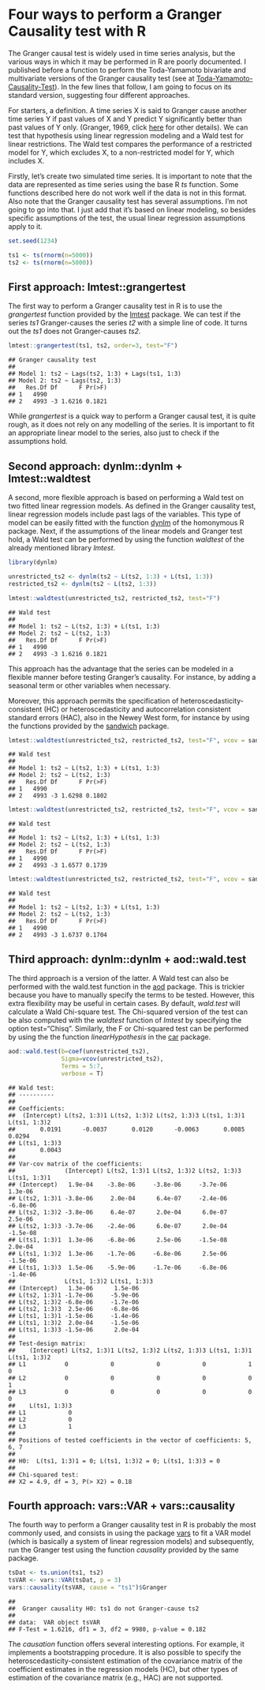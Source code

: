 Four ways to perform a Granger Causality test with R
================

The Granger causal test is widely used in time series analysis, but the
various ways in which it may be performed in R are poorly documented. I
published before a function to perform the Toda-Yamamoto bivariate and
multivariate versions of the Granger causality test (see at
[Toda-Yamamoto-Causality-Test](https://github.com/nicolarighetti/Toda-Yamamoto-Causality-Test/blob/main/README.md)).
In the few lines that follow, I am going to focus on its standard
version, suggesting four different approaches.

For starters, a definition. A time series X is said to Granger cause
another time series Y if past values of X and Y predict Y significantly
better than past values of Y only. (Granger, 1969, click
[here](https://github.com/nicolarighetti/Toda-Yamamoto-Causality-Test/blob/main/README.md)
for other details). We can test that hypothesis using linear regression
modeling and a Wald test for linear restrictions. The Wald test compares
the performance of a restricted model for Y, which excludes X, to a
non-restricted model for Y, which includes X.

Firstly, let’s create two simulated time series. It is important to note
that the data are represented as time series using the base R *ts*
function. Some functions described here do not work well if the data is
not in this format. Also note that the Granger causality test has
several assumptions. I’m not going to go into that. I just add that it’s
based on linear modeling, so besides specific assumptions of the test,
the usual linear regression assumptions apply to it.

``` r
set.seed(1234)

ts1 <- ts(rnorm(n=5000))
ts2 <- ts(rnorm(n=5000))
```

## First approach: lmtest::grangertest

The first way to perform a Granger causality test in R is to use the
*grangertest* function provided by the
[lmtest](https://cran.r-project.org/web/packages/lmtest/index.html)
package. We can test if the series *ts1* Granger-causes the series *t2*
with a simple line of code. It turns out the *ts1* does not
Granger-causes *ts2*.

``` r
lmtest::grangertest(ts1, ts2, order=3, test="F")
```

    ## Granger causality test
    ## 
    ## Model 1: ts2 ~ Lags(ts2, 1:3) + Lags(ts1, 1:3)
    ## Model 2: ts2 ~ Lags(ts2, 1:3)
    ##   Res.Df Df      F Pr(>F)
    ## 1   4990                 
    ## 2   4993 -3 1.6216 0.1821

While *grangertest* is a quick way to perform a Granger causal test, it
is quite rough, as it does not rely on any modelling of the series. It
is important to fit an appropriate linear model to the series, also just
to check if the assumptions hold.

## Second approach: dynlm::dynlm + lmtest::waldtest

A second, more flexible approach is based on performing a Wald test on
two fitted linear regression models. As defined in the Granger causality
test, linear regression models include past lags of the variables. This
type of model can be easily fitted with the function
[dynlm](https://cran.r-project.org/web/packages/dynlm/index.html) of the
homonymous R package. Next, if the assumptions of the linear models and
Granger test hold, a Wald test can be performed by using the function
*waldtest* of the already mentioned library *lmtest*.

``` r
library(dynlm)
```

``` r
unrestricted_ts2 <- dynlm(ts2 ~ L(ts2, 1:3) + L(ts1, 1:3))
restricted_ts2 <- dynlm(ts2 ~ L(ts2, 1:3))

lmtest::waldtest(unrestricted_ts2, restricted_ts2, test="F")                  
```

    ## Wald test
    ## 
    ## Model 1: ts2 ~ L(ts2, 1:3) + L(ts1, 1:3)
    ## Model 2: ts2 ~ L(ts2, 1:3)
    ##   Res.Df Df      F Pr(>F)
    ## 1   4990                 
    ## 2   4993 -3 1.6216 0.1821

This approach has the advantage that the series can be modeled in a
flexible manner before testing Granger’s causality. For instance, by
adding a seasonal term or other variables when necessary.

Moreover, this approach permits the specification of
heteroscedasticity-consistent (HC) or heteroscedasticity and
autocorrelation consistent standard errors (HAC), also in the Newey West
form, for instance by using the functions provided by the
[sandwich](https://cran.r-project.org/web/packages/sandwich/index.html)
package.

``` r
lmtest::waldtest(unrestricted_ts2, restricted_ts2, test="F", vcov = sandwich::vcovHC) 
```

    ## Wald test
    ## 
    ## Model 1: ts2 ~ L(ts2, 1:3) + L(ts1, 1:3)
    ## Model 2: ts2 ~ L(ts2, 1:3)
    ##   Res.Df Df      F Pr(>F)
    ## 1   4990                 
    ## 2   4993 -3 1.6298 0.1802

``` r
lmtest::waldtest(unrestricted_ts2, restricted_ts2, test="F", vcov = sandwich::vcovHAC) 
```

    ## Wald test
    ## 
    ## Model 1: ts2 ~ L(ts2, 1:3) + L(ts1, 1:3)
    ## Model 2: ts2 ~ L(ts2, 1:3)
    ##   Res.Df Df      F Pr(>F)
    ## 1   4990                 
    ## 2   4993 -3 1.6577 0.1739

``` r
lmtest::waldtest(unrestricted_ts2, restricted_ts2, test="F", vcov = sandwich::NeweyWest) 
```

    ## Wald test
    ## 
    ## Model 1: ts2 ~ L(ts2, 1:3) + L(ts1, 1:3)
    ## Model 2: ts2 ~ L(ts2, 1:3)
    ##   Res.Df Df      F Pr(>F)
    ## 1   4990                 
    ## 2   4993 -3 1.6737 0.1704

## Third approach: dynlm::dynlm + aod::wald.test

The third approach is a version of the latter. A Wald test can also be
performed with the wald.test function in the
[aod](https://cran.r-project.org/web/packages/aod/index.html) package.
This is trickier because you have to manually specify the terms to be
tested. However, this extra flexibility may be useful in certain cases.
By default, *wald.test* will calculate a Wald Chi-square test. The
Chi-squared version of the test can be also computed with the *waldtest*
function of *lmtest* by specifying the option test=“Chisq”. Similarly,
the F or Chi-squared test can be performed by using the the function
*linearHypothesis* in the
[car](https://cran.r-project.org/web/packages/car/index.html) package.

``` r
aod::wald.test(b=coef(unrestricted_ts2), 
               Sigma=vcov(unrestricted_ts2),
               Terms = 5:7,
               verbose = T)
```

    ## Wald test:
    ## ----------
    ## 
    ## Coefficients:
    ##  (Intercept) L(ts2, 1:3)1 L(ts2, 1:3)2 L(ts2, 1:3)3 L(ts1, 1:3)1 L(ts1, 1:3)2 
    ##       0.0191      -0.0037       0.0120      -0.0063       0.0085       0.0294 
    ## L(ts1, 1:3)3 
    ##       0.0043 
    ## 
    ## Var-cov matrix of the coefficients:
    ##              (Intercept) L(ts2, 1:3)1 L(ts2, 1:3)2 L(ts2, 1:3)3 L(ts1, 1:3)1
    ## (Intercept)   1.9e-04    -3.8e-06     -3.8e-06     -3.7e-06      1.3e-06    
    ## L(ts2, 1:3)1 -3.8e-06     2.0e-04      6.4e-07     -2.4e-06     -6.8e-06    
    ## L(ts2, 1:3)2 -3.8e-06     6.4e-07      2.0e-04      6.0e-07      2.5e-06    
    ## L(ts2, 1:3)3 -3.7e-06    -2.4e-06      6.0e-07      2.0e-04     -1.5e-08    
    ## L(ts1, 1:3)1  1.3e-06    -6.8e-06      2.5e-06     -1.5e-08      2.0e-04    
    ## L(ts1, 1:3)2  1.3e-06    -1.7e-06     -6.8e-06      2.5e-06     -1.5e-06    
    ## L(ts1, 1:3)3  1.5e-06    -5.9e-06     -1.7e-06     -6.8e-06     -1.4e-06    
    ##              L(ts1, 1:3)2 L(ts1, 1:3)3
    ## (Intercept)   1.3e-06      1.5e-06    
    ## L(ts2, 1:3)1 -1.7e-06     -5.9e-06    
    ## L(ts2, 1:3)2 -6.8e-06     -1.7e-06    
    ## L(ts2, 1:3)3  2.5e-06     -6.8e-06    
    ## L(ts1, 1:3)1 -1.5e-06     -1.4e-06    
    ## L(ts1, 1:3)2  2.0e-04     -1.5e-06    
    ## L(ts1, 1:3)3 -1.5e-06      2.0e-04    
    ## 
    ## Test-design matrix:
    ##    (Intercept) L(ts2, 1:3)1 L(ts2, 1:3)2 L(ts2, 1:3)3 L(ts1, 1:3)1 L(ts1, 1:3)2
    ## L1           0            0            0            0            1            0
    ## L2           0            0            0            0            0            1
    ## L3           0            0            0            0            0            0
    ##    L(ts1, 1:3)3
    ## L1            0
    ## L2            0
    ## L3            1
    ## 
    ## Positions of tested coefficients in the vector of coefficients: 5, 6, 7 
    ## 
    ## H0:  L(ts1, 1:3)1 = 0; L(ts1, 1:3)2 = 0; L(ts1, 1:3)3 = 0 
    ## 
    ## Chi-squared test:
    ## X2 = 4.9, df = 3, P(> X2) = 0.18

## Fourth approach: vars::VAR + vars::causality

The fourth way to perform a Granger causality test in R is probably the
most commonly used, and consists in using the package
[vars](https://cran.r-project.org/web/packages/vars/index.html) to fit a
VAR model (which is basically a system of linear regression models) and
subsequently, run the Granger test using the function *causality*
provided by the same package.

``` r
tsDat <- ts.union(ts1, ts2) 
tsVAR <- vars::VAR(tsDat, p = 3)
vars::causality(tsVAR, cause = "ts1")$Granger
```

    ## 
    ##  Granger causality H0: ts1 do not Granger-cause ts2
    ## 
    ## data:  VAR object tsVAR
    ## F-Test = 1.6216, df1 = 3, df2 = 9980, p-value = 0.182

The *causation* function offers several interesting options. For
example, it implements a bootstrapping procedure. It is also possible to
specify the heteroscedasticity-consistent estimation of the covariance
matrix of the coefficient estimates in the regression models (HC), but
other types of estimation of the covariance matrix (e.g., HAC) are not
supported.
